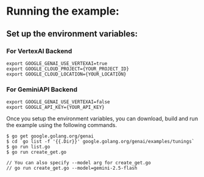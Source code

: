 # Running the example:

## Set up the environment variables:

### For VertexAI Backend

```
export GOOGLE_GENAI_USE_VERTEXAI=true
export GOOGLE_CLOUD_PROJECT={YOUR_PROJECT_ID}
export GOOGLE_CLOUD_LOCATION={YOUR_LOCATION}
```

### For GeminiAPI Backend
```
export GOOGLE_GENAI_USE_VERTEXAI=false
export GOOGLE_API_KEY={YOUR_API_KEY}
```

Once you setup the environment variables, you can download, build and run the
example using the following commands.

```
$ go get google.golang.org/genai
$ cd `go list -f '{{.Dir}}' google.golang.org/genai/examples/tunings`
$ go run list.go
$ go run create_get.go

// You can also specify --model arg for create_get.go
// go run create_get.go --model=gemini-2.5-flash
```